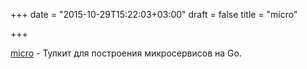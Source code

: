 +++
date = "2015-10-29T15:22:03+03:00"
draft = false
title = "micro"

+++

<p><a href="https://github.com/myodc/micro">micro</a>&nbsp;- Тулкит для построения микросервисов на Go.</p>

